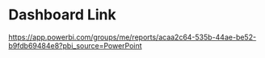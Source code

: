 # Dashboard Link
https://app.powerbi.com/groups/me/reports/acaa2c64-535b-44ae-be52-b9fdb69484e8?pbi_source=PowerPoint

